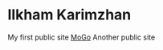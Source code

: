 # Ilkham Karimzhan
My first public site
[MoGo](https://ilkham-karimzhan.github.io/MoGo/)
Another public site

